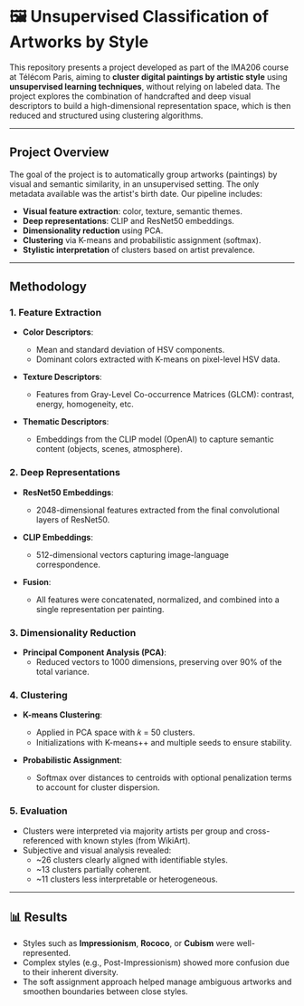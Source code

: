 # 🖼️ Unsupervised Classification of Artworks by Style

This repository presents a project developed as part of the IMA206 course at Télécom Paris, aiming to **cluster digital paintings by artistic style** using **unsupervised learning techniques**, without relying on labeled data. The project explores the combination of handcrafted and deep visual descriptors to build a high-dimensional representation space, which is then reduced and structured using clustering algorithms.

---

##  Project Overview

The goal of the project is to automatically group artworks (paintings) by visual and semantic similarity, in an unsupervised setting. The only metadata available was the artist's birth date. Our pipeline includes:

- **Visual feature extraction**: color, texture, semantic themes.
- **Deep representations**: CLIP and ResNet50 embeddings.
- **Dimensionality reduction** using PCA.
- **Clustering** via K-means and probabilistic assignment (softmax).
- **Stylistic interpretation** of clusters based on artist prevalence.

---

##  Methodology

### 1. Feature Extraction

- **Color Descriptors**:  
  - Mean and standard deviation of HSV components.  
  - Dominant colors extracted with K-means on pixel-level HSV data.

- **Texture Descriptors**:  
  - Features from Gray-Level Co-occurrence Matrices (GLCM): contrast, energy, homogeneity, etc.

- **Thematic Descriptors**:  
  - Embeddings from the CLIP model (OpenAI) to capture semantic content (objects, scenes, atmosphere).

### 2. Deep Representations

- **ResNet50 Embeddings**:  
  - 2048-dimensional features extracted from the final convolutional layers of ResNet50.

- **CLIP Embeddings**:  
  - 512-dimensional vectors capturing image-language correspondence.

- **Fusion**:  
  - All features were concatenated, normalized, and combined into a single representation per painting.

### 3. Dimensionality Reduction

- **Principal Component Analysis (PCA)**:  
  - Reduced vectors to 1000 dimensions, preserving over 90% of the total variance.

### 4. Clustering

- **K-means Clustering**:  
  - Applied in PCA space with 𝑘 = 50 clusters.  
  - Initializations with K-means++ and multiple seeds to ensure stability.

- **Probabilistic Assignment**:  
  - Softmax over distances to centroids with optional penalization terms to account for cluster dispersion.

### 5. Evaluation

- Clusters were interpreted via majority artists per group and cross-referenced with known styles (from WikiArt).
- Subjective and visual analysis revealed:
  - ~26 clusters clearly aligned with identifiable styles.
  - ~13 clusters partially coherent.
  - ~11 clusters less interpretable or heterogeneous.

---

## 📊 Results

- Styles such as **Impressionism**, **Rococo**, or **Cubism** were well-represented.
- Complex styles (e.g., Post-Impressionism) showed more confusion due to their inherent diversity.
- The soft assignment approach helped manage ambiguous artworks and smoothen boundaries between close styles.
